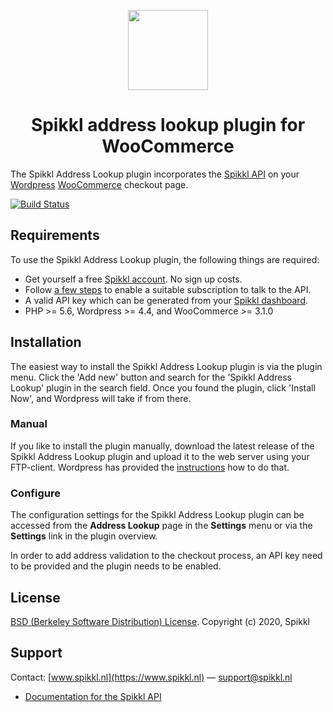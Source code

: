 <p align="center">
    <img src="https://www.spikkl.nl/images/hub/github/woocommerce.png" width="128" height="128" />
</p>
<h1 align="center">Spikkl address lookup plugin for WooCommerce</h1>

The Spikkl Address Lookup plugin incorporates the [Spikkl API](https://www.spikkl.nl/documentation) on your [Wordpress](https://wordpress.org) [WooCommerce](https://woocommerce.com) checkout page.

[![Build Status](https://travis-ci.org/spikkl/spikkl-php-woocommerce-plugin.png)](https://travis-ci.org/spikkl/spikkl-php-woocommerce-plugin)

## Requirements ##
To use the Spikkl Address Lookup plugin, the following things are required:
+ Get yourself a free [Spikkl account](https://www.spikkl.nl/signup). No sign up costs.
+ Follow [a few steps](https://www.spikkl.nl/account/billing) to enable a suitable subscription to talk to the API.
+ A valid API key which can be generated from your [Spikkl dashboard](https://www.spikkl.nl/account/credentials).
+ PHP >= 5.6, Wordpress >= 4.4, and WooCommerce >= 3.1.0

## Installation
The easiest way to install the Spikkl Address Lookup plugin is via the plugin menu. Click the 'Add new' button and search for the 'Spikkl Address Lookup' plugin in the search field. Once you found the plugin, click 'Install Now', and Wordpress will take if from there.

### Manual ###
If you like to install the plugin manually, download the latest release of the Spikkl Address Lookup plugin and upload it to the web server using your FTP-client. Wordpress has provided the [instructions](https://wordpress.org/support/article/managing-plugins/#manual-plugin-installation) how to do that.

### Configure ###
The configuration settings for the Spikkl Address Lookup plugin can be accessed from the **Address Lookup** page in the **Settings** menu or via the **Settings** link in the plugin overview.

In order to add address validation to the checkout process, an API key need to be provided and the plugin needs to be enabled.

## License

[BSD (Berkeley Software Distribution) License](http://www.opensource.org/licenses/bsd-license.php). Copyright (c) 2020, Spikkl

## Support

Contact: [www.spikkl.nl](https://www.spikkl.nl) — support@spikkl.nl

* [Documentation for the Spikkl API](https://www.spikkl.nl/documentation/)